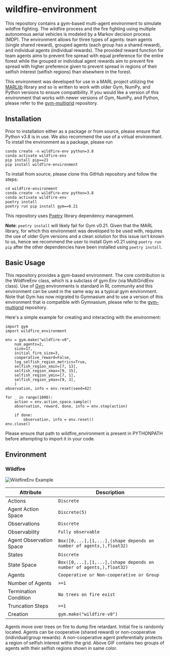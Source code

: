# wildfire-environment
This repository contains a gym-based multi-agent environment to simulate wildfire fighting. The wildfire process and the fire fighting using multiple autonomous aerial vehicles is modeled by a Markov decision process (MDP). The environment allows for three types of agents: team agents (single shared reward), grouped agents (each group has a shared reward), and individual agents (individual rewards). The provided reward function for team agents aims to prevent fire spread with equal preference for the entire forest while the grouped or individual agent rewards aim to prevent fire spread with higher preference given to prevent spread in regions of their selfish interest (selfish regions) than elsewhere in the forest.  

This environment was developed for use in a MARL project utilizing the [MARLlib](https://marllib.readthedocs.io/en/latest/) library and so is written to work with older Gym, NumPy, and Python versions to ensure compatibility. If you would like a version of this environment that works with newer versions of Gym, NumPy, and Python, please refer to the [gym-multigrid](https://github.com/Tran-Research-Group/gym-multigrid) repository.

## Installation
Prior to installation either as a package or from source, please ensure that Python v3.8 is in use. We also recommend the use of a virtual environment. To install the environment as a package, please run 
```
conda create -n wildfire-env python=3.8
conda activate wildfire-env
pip install pip==21 
pip install wildfire-environment
```

To install from source, please clone this GitHub repository and follow the steps:
```
cd wildfire-environment
conda create -n wildfire-env python=3.8
conda activate wildfire-env
poetry install
poetry run pip install gym==0.21
```
This repository uses [Poetry](https://python-poetry.org/docs/) library dependency management. 

**Note**: `poetry install` will likely fail for Gym v0.21. Given that the MARL library, for which this environment was developed to be used with, requires the use of older Gym versions and a clean solution for this issue isn't known to us, hence we recommend the user to install Gym v0.21 using `poetry run pip` after the other dependencies have been installed using `poetry install`. 

## Basic Usage

This repository provides a gym-based environment. The core contribution is the WildfireEnv class, which is a subclass of gym.Env (via MultiGridEnv class). Use of [Gym](https://github.com/openai/gym) environments is standard in RL community and this environment can be used in the same way as a typical gym environment. Note that Gym has now migrated to Gymnasium and to use a version of this environment that is compatible with Gymnasium, please refer to the [gym-multigrid](https://github.com/Tran-Research-Group/gym-multigrid) repository.

Here's a simple example for creating and interacting with the environment:

```
import gym
import wildfire_environment

env = gym.make("wildfire-v0", 
    num_agents=2,
    size=17,
    initial_fire_size=3,
    cooperative_reward=False,
    log_selfish_region_metrics=True,
    selfish_region_xmin=[7, 13],
    selfish_region_xmax=[9, 15],
    selfish_region_ymin=[7, 1],
    selfish_region_ymax=[9, 3],
    )
observation, info = env.reset(seed=42)

for _ in range(1000):
    action = env.action_space.sample()
    observation, reward, done, info = env.step(action)

    if done:
        observation, info = env.reset()
env.close()
```

Please ensure that path to wildfire_environment is present in PYTHONPATH before attempting to import it in your code. 

## Environment
### Wildfire
![WildfireEnv Example](./assets/wildfire-env-example.gif)

| Attribute             | Description    |
| --------------------- | -------------- |
| Actions               | `Discrete`  |
| Agent Action Space    | `Discrete(5)`  |
| Observations          | `Discrete`  |
| Observability          | `Fully observable`  |
| Agent Observation Space     | `Box([0,...],[1,...],(shape depends on number of agents,),float32)` |
| States                | `Discrete`  |
| State Space           | `Box([0,...],[1,...],(shape depends on number of agents,),float32)`  |
| Agents                | `Cooperative or Non-cooperative or Group`       |
| Number of Agents      | `>=1`            |
| Termination Condition | `No trees on fire exist`         |
| Truncation Steps      | `>=1`           |
| Creation              | `gym.make("wildfire-v0")` |

Agents move over trees on fire to dump fire retardant. Initial fire is randomly located. Agents can be cooperative (shared reward) or non-cooperative (individual/group rewards). A non-cooperative agent preferentially protects a region of selfish interest within the grid. Above GIF contains two groups of agents with their selfish regions shown in same color.